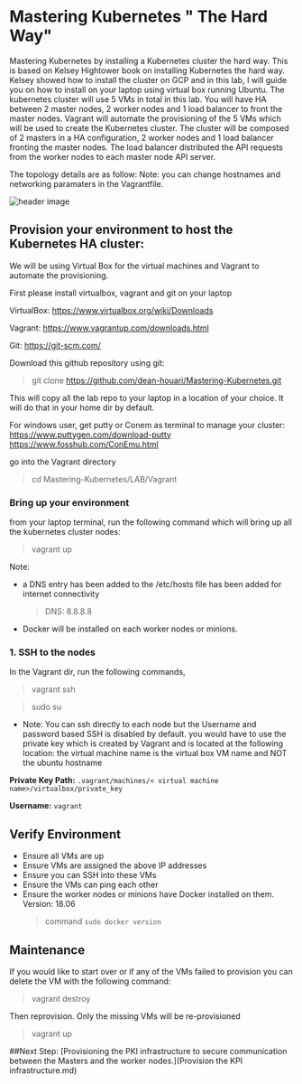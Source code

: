 # Mastering Kubernetes " The Hard Way"

Mastering Kubernetes by installing a Kubernetes cluster the hard way. This is based on Kelsey Hightower book on installing Kubernetes the hard way.
Kelsey showed how to install the cluster on GCP and in this lab, I will guide you on how to install on your laptop using virtual box running Ubuntu.
The kubernetes cluster will use 5 VMs in total in this lab. You will have HA between 2 master nodes, 2 worker nodes and 1 load balancer to front the master nodes. 
Vagrant will automate the provisioning of the 5 VMs which will be used to create the Kubernetes cluster. The cluster will be composed of 2 masters in a HA configuration, 2 worker nodes and 1 load balancer fronting the master nodes. The load balancer distributed the API requests from the worker nodes to each master node API server.

The topology details are as follow: 
Note: you can change hostnames and networking paramaters in the Vagrantfile.
  
  ![header image](https://github.com/dean-houari/Mastering-Kubernetes/blob/master/LAB/K8stopo.png)
       

## Provision your environment to host the Kubernetes HA cluster:

We will be using Virtual Box for the virtual machines and Vagrant to automate the provisioning.

First please install virtualbox, vagrant and git on your laptop

VirtualBox: https://www.virtualbox.org/wiki/Downloads

Vagrant: https://www.vagrantup.com/downloads.html

Git: https://git-scm.com/

Download this github repository using git:

> git clone https://github.com/dean-houari/Mastering-Kubernetes.git

This will copy all the lab repo to your laptop in a location of your choice. It will do that in your home dir by default.

For windows user, get putty or Conem as terminal to manage your cluster: https://www.puttygen.com/download-putty https://www.fosshub.com/ConEmu.html

go into the Vagrant directory

> cd Mastering-Kubernetes/LAB/Vagrant

### Bring up your environment

from your laptop terminal, run the following command which will bring up all the kubernetes cluster nodes:

> vagrant up

Note:
- a DNS entry has been added to the /etc/hosts file has been added for internet connectivity
    > DNS: 8.8.8.8
- Docker will be installed on each worker nodes or minions.


### 1. SSH to the nodes

  In the Vagrant dir, run the following commands,
  
  > vagrant ssh <nodename> 
  
  > sudo su
  
- Note: You can ssh directly to each node but the Username and password based SSH is disabled by default. you would have to use the    private key which is created by Vagrant and is located at the following location: 
the virtual machine name is the virtual box VM name and NOT the ubuntu hostname

**Private Key Path:** `.vagrant/machines/< virtual machine name>/virtualbox/private_key`

**Username:** `vagrant`


## Verify Environment

- Ensure all VMs are up
- Ensure VMs are assigned the above IP addresses
- Ensure you can SSH into these VMs 
- Ensure the VMs can ping each other
- Ensure the worker nodes or minions have Docker installed on them. Version: 18.06
  > command `sudo docker version`

## Maintenance

If you would like to start over or if any of the VMs failed to provision you can delete the VM with the following command:

> vagrant destroy <vm>

Then reprovision. Only the missing VMs will be re-provisioned

> vagrant up

##Next Step: [Provisioning the PKI infrastructure to secure communication between the Masters and the worker nodes.](Provision the KPI infrastructure.md)
